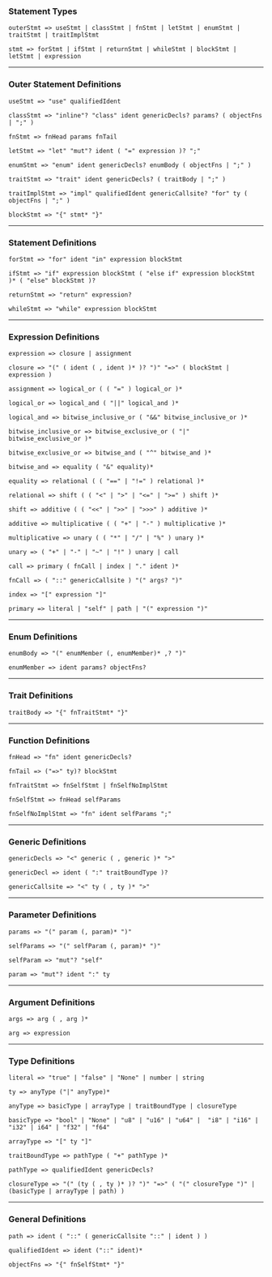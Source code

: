 ### Statement Types

`outerStmt => useStmt | classStmt | fnStmt | letStmt | enumStmt | traitStmt | traitImplStmt`

`stmt => forStmt | ifStmt | returnStmt | whileStmt | blockStmt | letStmt | expression`

_________________________________
### Outer Statement Definitions

`useStmt => "use" qualifiedIdent`

`classStmt => "inline"? "class" ident genericDecls? params? ( objectFns | ";" )`

`fnStmt => fnHead params fnTail`

`letStmt => "let" "mut"? ident ( "=" expression )? ";"`

`enumStmt => "enum" ident genericDecls? enumBody ( objectFns | ";" )`

`traitStmt => "trait" ident genericDecls? ( traitBody | ";" )`

`traitImplStmt => "impl" qualifiedIdent genericCallsite? "for" ty ( objectFns | ";" )`

`blockStmt => "{" stmt* "}"`

_________________________________
### Statement Definitions

`forStmt => "for" ident "in" expression blockStmt`

`ifStmt => "if" expression blockStmt ( "else if" expression blockStmt )* ( "else" blockStmt )?`

`returnStmt => "return" expression?`

`whileStmt => "while" expression blockStmt`

_________________________________
### Expression Definitions

`expression => closure | assignment`

`closure => "(" ( ident ( , ident )* )? ")" "=>" ( blockStmt | expression )`

`assignment => logical_or ( ( "=" ) logical_or )*`

`logical_or => logical_and ( "||" logical_and )*`

`logical_and => bitwise_inclusive_or ( "&&" bitwise_inclusive_or )*`

`bitwise_inclusive_or => bitwise_exclusive_or ( "|" bitwise_exclusive_or )*`

`bitwise_exclusive_or => bitwise_and ( "^" bitwise_and )*`

`bitwise_and => equality ( "&" equality)*`

`equality => relational ( ( "==" | "!=" ) relational )*`

`relational => shift ( ( "<" | ">" | "<=" | ">=" ) shift )*`

`shift => additive ( ( "<<" | ">>" | ">>>" ) additive )*`

`additive => multiplicative ( ( "+" | "-" ) multiplicative )*`

`multiplicative => unary ( ( "*" | "/" | "%" ) unary )*`

`unary => ( "+" | "-" | "~" | "!" ) unary | call`

`call => primary ( fnCall | index | "." ident )*`

`fnCall => ( "::" genericCallsite ) "(" args? ")"`

`index => "[" expression "]"`

`primary => literal | "self" | path | "(" expression ")"`

_________________________________
### Enum Definitions

`enumBody => "(" enumMember (, enumMember)* ,? ")"`

`enumMember => ident params? objectFns?`

_________________________________
### Trait Definitions

`traitBody => "{" fnTraitStmt* "}"`

_________________________________
### Function Definitions
`fnHead => "fn" ident genericDecls?`

`fnTail => ("=>" ty)? blockStmt`

`fnTraitStmt => fnSelfStmt | fnSelfNoImplStmt`

`fnSelfStmt => fnHead selfParams  ` 

`fnSelfNoImplStmt => "fn" ident selfParams ";"`

_________________________________
### Generic Definitions

`genericDecls => "<" generic ( , generic )* ">"`

`genericDecl => ident ( ":" traitBoundType )?`

`genericCallsite => "<" ty ( , ty )* ">"`

_________________________________
### Parameter Definitions

`params => "(" param (, param)* ")"`

`selfParams => "(" selfParam (, param)* ")"`

`selfParam => "mut"? "self"`

`param => "mut"? ident ":" ty`

_________________________________
### Argument Definitions

`args => arg ( , arg )*`

`arg => expression`

_________________________________
### Type Definitions

`literal => "true" | "false" | "None" | number | string`

`ty => anyType ("|" anyType)*`

`anyType => basicType | arrayType | traitBoundType | closureType`

`basicType => "bool" | "None" | "u8" | "u16" | "u64" | 
              "i8" | "i16" | "i32" | i64" | "f32" | "f64"`

`arrayType => "[" ty "]"`

`traitBoundType => pathType ( "+" pathType )*`

`pathType => qualifiedIdent genericDecls?`

`closureType => "(" (ty ( , ty )* )? ")" "=>" ( "(" closureType ")" | (basicType | arrayType | path) )`


_________________________________
### General Definitions

`path => ident ( "::" ( genericCallsite "::" | ident ) )`

`qualifiedIdent => ident ("::" ident)*`

`objectFns => "{" fnSelfStmt* "}"`







